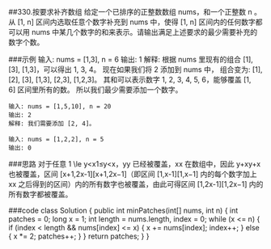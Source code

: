 ##330.按要求补齐数组
给定一个已排序的正整数数组 nums，和一个正整数 n 。从 [1, n] 区间内选取任意个数字补充到 nums 中，使得 [1, n] 区间内的任何数字都可以用 nums 中某几个数字的和来表示。请输出满足上述要求的最少需要补充的数字个数。


###示例
    输入: nums = [1,3], n = 6
    输出: 1 
    解释:
    根据 nums 里现有的组合 [1], [3], [1,3]，可以得出 1, 3, 4。
    现在如果我们将 2 添加到 nums 中， 组合变为: [1], [2], [3], [1,3], [2,3], [1,2,3]。
    其和可以表示数字 1, 2, 3, 4, 5, 6，能够覆盖 [1, 6] 区间里所有的数。
    所以我们最少需要添加一个数字。
    
    输入: nums = [1,5,10], n = 20
    输出: 2
    解释: 我们需要添加 [2, 4]。
    
    输入: nums = [1,2,2], n = 5
    输出: 0
###思路
    对于任意 1 \le y<x1≤y<x，yy 已经被覆盖，xx 在数组中，因此 y+xy+x 也被覆盖，区间 [x+1,2x-1][x+1,2x−1]（即区间 [1,x-1][1,x−1] 内的每个数字加上 xx 之后得到的区间）内的所有数字也被覆盖，由此可得区间 [1,2x-1][1,2x−1] 内的所有数字都被覆盖。
    
    
###code
    class Solution {
        public int minPatches(int[] nums, int n) {
            int patches = 0;
            long x = 1;
            int length = nums.length, index = 0;
            while (x <= n) {
                if (index < length && nums[index] <= x) {
                    x += nums[index];
                    index++;
                } else {
                    x *= 2;
                    patches++;
                }
            }
            return patches;
        }
    }
